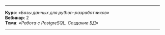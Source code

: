 
---

**Курс**: _«Базы данных для python-разработчиков»_  
**Вебинар**: 2    
**Тема**: _«Работа с PostgreSQL. Создание БД»_

---
